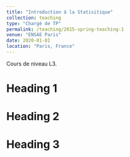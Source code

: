 ```yaml
---
title: "Introduction à la Statisitique"
collection: teaching
type: "Chargé de TP"
permalink: /teaching/2015-spring-teaching-1
venue: "ENSAE Paris"
date: 2020-01-01
location: "Paris, France"
---
```


Cours de niveau L3.

Heading 1
======

Heading 2
======

Heading 3
======
